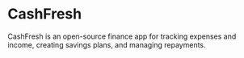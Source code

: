 # CashFresh
CashFresh is an open-source finance app for tracking expenses and income, creating savings plans, and managing repayments.

